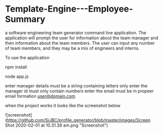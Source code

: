 # Template-Engine---Employee-Summary

a software engineering team generator command line application. The application will prompt the user for information about the team manager and then information about the team members. 
The user can input any number of team members, and they may be a mix of engineers and interns. 

To use the application

npm install

node app.js

enter manager details must be a string containing letters only
enter the manager id must only contain numbers
enter the email must be in propeer email formation user@domain.com

when the project works it looks like the screenshot below


![screenshot](https://github.com/SiJBC/profile_generator/blob/master/images/Screen Shot 2020-02-01 at 10.31.39 am.png "Screenshot")

